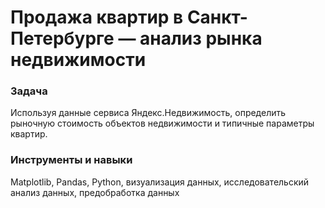 # Продажа квартир в Санкт-Петербурге — анализ рынка недвижимости

### Задача
Используя данные сервиса Яндекс.Недвижимость, определить рыночную стоимость объектов недвижимости и типичные параметры квартир.
 
### Инструменты и навыки
Matplotlib, Pandas, Python, визуализация данных, исследовательский анализ данных, предобработка данных
